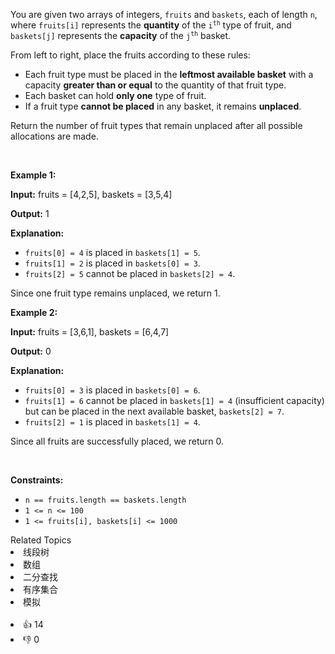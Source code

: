 <p>You are given two arrays of integers, <code>fruits</code> and <code>baskets</code>, each of length <code>n</code>, where <code>fruits[i]</code> represents the <strong>quantity</strong> of the <code>i<sup>th</sup></code> type of fruit, and <code>baskets[j]</code> represents the <strong>capacity</strong> of the <code>j<sup>th</sup></code> basket.</p>

<p>From left to right, place the fruits according to these rules:</p>

<ul> 
 <li>Each fruit type must be placed in the <strong>leftmost available basket</strong> with a capacity <strong>greater than or equal</strong> to the quantity of that fruit type.</li> 
 <li>Each basket can hold <b>only one</b> type of fruit.</li> 
 <li>If a fruit type <b>cannot be placed</b> in any basket, it remains <b>unplaced</b>.</li> 
</ul>

<p>Return the number of fruit types that remain unplaced after all possible allocations are made.</p>

<p>&nbsp;</p> 
<p><strong class="example">Example 1:</strong></p>

<div class="example-block"> 
 <p><strong>Input:</strong> <span class="example-io">fruits = [4,2,5], baskets = [3,5,4]</span></p> 
</div>

<p><strong>Output:</strong> <span class="example-io">1</span></p>

<p><strong>Explanation:</strong></p>

<ul> 
 <li><code>fruits[0] = 4</code> is placed in <code>baskets[1] = 5</code>.</li> 
 <li><code>fruits[1] = 2</code> is placed in <code>baskets[0] = 3</code>.</li> 
 <li><code>fruits[2] = 5</code> cannot be placed in <code>baskets[2] = 4</code>.</li> 
</ul>

<p>Since one fruit type remains unplaced, we return 1.</p>

<p><strong class="example">Example 2:</strong></p>

<div class="example-block"> 
 <p><strong>Input:</strong> <span class="example-io">fruits = [3,6,1], baskets = [6,4,7]</span></p> 
</div>

<p><strong>Output:</strong> <span class="example-io">0</span></p>

<p><strong>Explanation:</strong></p>

<ul> 
 <li><code>fruits[0] = 3</code> is placed in <code>baskets[0] = 6</code>.</li> 
 <li><code>fruits[1] = 6</code> cannot be placed in <code>baskets[1] = 4</code> (insufficient capacity) but can be placed in the next available basket, <code>baskets[2] = 7</code>.</li> 
 <li><code>fruits[2] = 1</code> is placed in <code>baskets[1] = 4</code>.</li> 
</ul>

<p>Since all fruits are successfully placed, we return 0.</p>

<p>&nbsp;</p> 
<p><strong>Constraints:</strong></p>

<ul> 
 <li><code>n == fruits.length == baskets.length</code></li> 
 <li><code>1 &lt;= n &lt;= 100</code></li> 
 <li><code>1 &lt;= fruits[i], baskets[i] &lt;= 1000</code></li> 
</ul>

<div><div>Related Topics</div><div><li>线段树</li><li>数组</li><li>二分查找</li><li>有序集合</li><li>模拟</li></div></div><br><div><li>👍 14</li><li>👎 0</li></div>